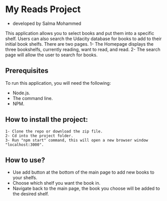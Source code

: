 # My Reads Project

- developed by Salma Mohammed

This application allows you to select books and put them into a specific shelf. Users can also search the Udacity database for books to add to their initial book shelfs. There are two pages.
1- The Homepage displays the three bookshelfs, currently reading, want to read, and read.
2- The search page will allow the user to search for books.

## Prerequisites
To run this application, you will need the following:

- Node.js.
- The command line.
- NPM.

##  How to install the project:
	1- Clone the repo or download the zip file.
	2- Cd into the project folder.
  	3- Run "npm start" command, this will open a new browser window "localhost:3000".

## How to use?
- Use add button at the bottom of the main page to add new books to your shelfs.
- Choose which shelf you want the book in.
- Navigate back to the main page, the book you choose will be added to the desired shelf.
